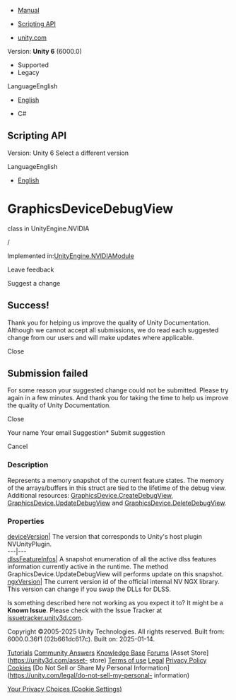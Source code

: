 [ ]()

  * [Manual](../Manual/index.html)
  * [Scripting API](../ScriptReference/index.html)

  * [unity.com](https://unity.com/)

Version: **Unity 6** (6000.0)

  * Supported
  * Legacy

LanguageEnglish

  * [English]()

  * C#

[ ](https://docs.unity3d.com)

## Scripting API

Version: Unity 6 Select a different version

LanguageEnglish

  * [English]()

# GraphicsDeviceDebugView

class in UnityEngine.NVIDIA

/

Implemented in:[UnityEngine.NVIDIAModule](UnityEngine.NVIDIAModule.html)

Leave feedback

Suggest a change

## Success!

Thank you for helping us improve the quality of Unity Documentation. Although
we cannot accept all submissions, we do read each suggested change from our
users and will make updates where applicable.

Close

## Submission failed

For some reason your suggested change could not be submitted. Please <a>try
again</a> in a few minutes. And thank you for taking the time to help us
improve the quality of Unity Documentation.

Close

Your name Your email Suggestion* Submit suggestion

Cancel

[ ]()

### Description

Represents a memory snapshot of the current feature states. The memory of the
arrays/buffers in this struct are tied to the lifetime of the debug view.
Additional resources:
[GraphicsDevice.CreateDebugView](NVIDIA.GraphicsDevice.CreateDebugView.html),
[GraphicsDevice.UpdateDebugView](NVIDIA.GraphicsDevice.UpdateDebugView.html)
and
[GraphicsDevice.DeleteDebugView](NVIDIA.GraphicsDevice.DeleteDebugView.html).

### Properties

[deviceVersion](NVIDIA.GraphicsDeviceDebugView-deviceVersion.html)| The
version that corresponds to Unity's host plugin NVUnityPlugin.  
---|---  
[dlssFeatureInfos](NVIDIA.GraphicsDeviceDebugView-dlssFeatureInfos.html)| A
snapshot enumeration of all the active dlss features information currently
active in the runtime. The method GraphicsDevice.UpdateDebugView will performs
update on this snapshot.  
[ngxVersion](NVIDIA.GraphicsDeviceDebugView-ngxVersion.html)| The current
version id of the official internal NV NGX library. This version can change if
you swap the DLLs for DLSS.  
  
Is something described here not working as you expect it to? It might be a
**Known Issue**. Please check with the Issue Tracker at
[issuetracker.unity3d.com](https://issuetracker.unity3d.com).

Copyright ©2005-2025 Unity Technologies. All rights reserved. Built from:
6000.0.36f1 (02b661dc617c). Built on: 2025-01-14.

[Tutorials](https://unity3d.com/learn) [Community
Answers](https://answers.unity3d.com) [Knowledge
Base](https://support.unity3d.com/hc/en-us)
[Forums](https://forum.unity3d.com) [Asset Store](https://unity3d.com/asset-
store) [Terms of use](https://docs.unity3d.com/Manual/TermsOfUse.html)
[Legal](https://unity.com/legal) [Privacy
Policy](https://unity.com/legal/privacy-policy)
[Cookies](https://unity.com/legal/cookie-policy) [Do Not Sell or Share My
Personal Information](https://unity.com/legal/do-not-sell-my-personal-
information)

[Your Privacy Choices (Cookie Settings)](javascript:void\(0\);)

